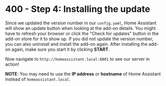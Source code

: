 # 400 - Step 4: Installing the update

Since we updated the version number in our ```config.yaml```, Home Assistant will show an update button when looking at the add-on details. You might have to refresh your browser or click the "Check for updates" button in the add-on store for it to show up. If you did not update the version number, you can also uninstall and install the add-on again. After installing the add-on again, make sure you start it by clicking **START**.

Now navigate to ```http://homeassistant.local:8001``` to see our server in action!

**NOTE**: You may need to use the **IP address** or **hostname** of Home Assistant instead of ```homeassistant.local```.
